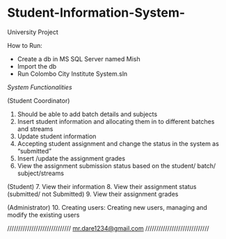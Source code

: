 # Student-Information-System-
University Project

How to Run:
* Create a db in MS SQL Server named Mish
* Import the db 
* Run Colombo City Institute System.sln


*System Functionalities*

(Student Coordinator)
1.	Should be able to add batch details and subjects
2.	Insert student information and allocating them in to different batches and streams 
3.	Update student information 
4.	Accepting student assignment and change the status in the system as “submitted”
5.	Insert /update the assignment grades
6.	 View the assignment submission status based on the student/ batch/ subject/streams

(Student)
7.	View their information
8.	View their assignment status (submitted/ not Submitted)
9.	View their assignment grades

(Administrator)
10.	Creating users:  Creating new users, managing and modify the existing users

/////////////////////////////
mr.dare1234@gmail.com
/////////////////////////////
